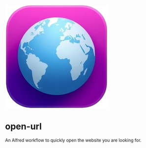 ![logo](img/logo.png)
# open-url
An Alfred workflow to quickly open the website you are looking for.
